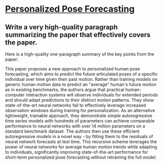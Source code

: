 # [Personalized Pose Forecasting](https://arxiv.org/abs/2312.03528)

## Write a very high-quality paragraph summarizing the paper that effectively covers the paper.

 Here is a high-quality one-paragraph summary of the key points from the paper:

This paper proposes a new approach to personalized human pose forecasting, which aims to predict the future articulated poses of a specific individual over time given their past motion. Rather than training models on generic human motion data to predict an "average" human's future motion as in existing benchmarks, the authors argue that practical human-computer interaction systems will observe individuals for extended periods and should adapt predictions to their distinct motion patterns. They show state-of-the-art neural networks fail to effectively leverage increased observation windows during training for personalization. As an alternative lightweight, trainable approach, they demonstrate simple autoregressive time series models with hundreds of parameters can achieve comparable performance to neural networks with over 14 million parameters on a standard benchmark dataset. The authors then use these efficient autoregressive models in a novel way - by fitting them to the residuals of neural network forecasts at test time. This recursive scheme leverages the power of neural networks for average human motion trends while adapting to individuals, significantly improving state-of-the-art performance for short-term personalized pose forecasting without retraining the full model.
